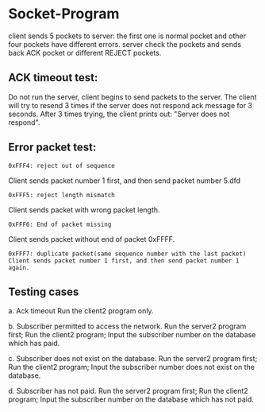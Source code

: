 # Socket-Program
client sends 5 pockets to server: the first one is normal pocket and other four pockets have different errors.
server check the pockets and sends back ACK pocket or different REJECT pockets.

<h2>ACK timeout test:</h2> 
Do not run the server, client begins to send packets to the server. The client will try to resend 3 times if the server does not respond ack message for 3 seconds. After 3 times trying, the client prints out: "Server does not respond".
	
 <h2>Error packet test:</h2>
 
	0xFFF4: reject out of sequence
  Client sends packet number 1 first, and then send packet number 5.dfd
	
	0xFFF5: reject length mismatch
  Client sends packet with wrong packet length.

	0xFFF6: End of packet missing
  Client sends packet without end of packet 0xFFFF.

		
	0xFFF7: duplicate packet(same sequence number with the last packet)
	Client sends packet number 1 first, and then send packet number 1 again.

<h2>Testing cases</h2>

 a. Ack timeout
    Run the client2 program only.

 b. Subscriber permitted to access the network.
    Run the server2 program first;
    Run the client2 program;
    Input the subscriber number on the database which has paid.

 c. Subscriber does not exist on the database.
   Run the server2 program first;
   Run the client2 program;
   Input the subscriber number does not exist on the database.

 d. Subscriber has not paid.
   Run the server2 program first;
   Run the client2 program;
   Input the subscriber number on the database which has not paid.
